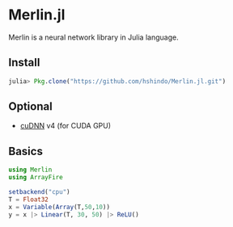 # Merlin.jl
Merlin is a neural network library in Julia language.

## Install
```julia
julia> Pkg.clone("https://github.com/hshindo/Merlin.jl.git")
```

## Optional
* [cuDNN](https://developer.nvidia.com/cudnn) v4 (for CUDA GPU)

## Basics
```julia
using Merlin
using ArrayFire

setbackend("cpu")
T = Float32
x = Variable(Array(T,50,10))
y = x |> Linear(T, 30, 50) |> ReLU()
```

